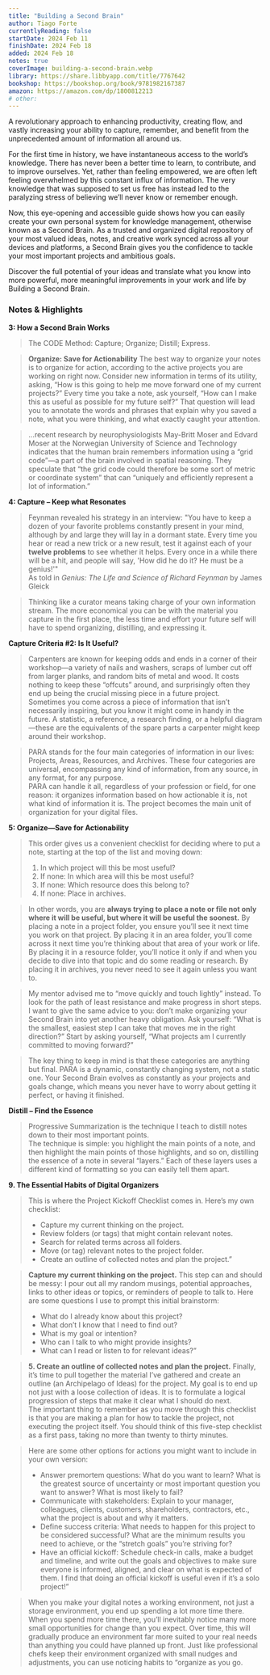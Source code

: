 ```yaml
---
title: "Building a Second Brain"
author: Tiago Forte
currentlyReading: false
startDate: 2024 Feb 11
finishDate: 2024 Feb 18
added: 2024 Feb 18
notes: true
coverImage: building-a-second-brain.webp
library: https://share.libbyapp.com/title/7767642
bookshop: https://bookshop.org/book/9781982167387
amazon: https://amazon.com/dp/1800812213
# other: 
---
```

A revolutionary approach to enhancing productivity, creating flow, and vastly increasing your ability to capture, remember, and benefit from the unprecedented amount of information all around us.  

For the first time in history, we have instantaneous access to the world’s knowledge. There has never been a better time to learn, to contribute, and to improve ourselves. Yet, rather than feeling empowered, we are often left feeling overwhelmed by this constant influx of information. The very knowledge that was supposed to set us free has instead led to the paralyzing stress of believing we’ll never know or remember enough.  

Now, this eye-opening and accessible guide shows how you can easily create your own personal system for knowledge management, otherwise known as a Second Brain. As a trusted and organized digital repository of your most valued ideas, notes, and creative work synced across all your devices and platforms, a Second Brain gives you the confidence to tackle your most important projects and ambitious goals.  

Discover the full potential of your ideas and translate what you know into more powerful, more meaningful improvements in your work and life by Building a Second Brain.  

### Notes & Highlights
**3: How a Second Brain Works**  
> The CODE Method: Capture; Organize; Distill; Express.

> **Organize: Save for Actionability** The best way to organize your notes is to organize for action, according to the active projects you are working on right now. Consider new information in terms of its utility, asking, “How is this going to help me move forward one of my current projects?”
> Every time you take a note, ask yourself, “How can I make this as useful as possible for my future self?” That question will lead you to annotate the words and phrases that explain why you saved a note, what you were thinking, and what exactly caught your attention.  

> …recent research by neurophysiologists May-Britt Moser and Edvard Moser at the Norwegian University of Science and Technology indicates that the human brain remembers information using a “grid code”—a part of the brain involved in spatial reasoning. They speculate that “the grid code could therefore be some sort of metric or coordinate system” that can “uniquely and efficiently represent a lot of information.”  

**4: Capture – Keep what Resonates**  
> Feynman revealed his strategy in an interview: "You have to keep a dozen of your favorite problems constantly present in your mind, although by and large they will lay in a dormant state. Every time you hear or read a new trick or a new result, test it against each of your **twelve problems** to see whether it helps. Every once in a while there will be a hit, and people will say, 'How did he do it? He must be a genius!'"  
> As told in *Genius: The Life and Science of Richard Feynman* by James Gleick  

> Thinking like a curator means taking charge of your own information stream. The more economical you can be with the material you capture in the first place, the less time and effort your future self will have to spend organizing, distilling, and expressing it.  

**Capture Criteria #2: Is It Useful?**  
> Carpenters are known for keeping odds and ends in a corner of their workshop—a variety of nails and washers, scraps of lumber cut off from larger planks, and random bits of metal and wood. It costs nothing to keep these “offcuts” around, and surprisingly often they end up being the crucial missing piece in a future project.  
> Sometimes you come across a piece of information that isn’t necessarily inspiring, but you know it might come in handy in the future. A statistic, a reference, a research finding, or a helpful diagram—these are the equivalents of the spare parts a carpenter might keep around their workshop.  

> PARA stands for the four main categories of information in our lives: Projects, Areas, Resources, and Archives. These four categories are universal, encompassing any kind of information, from any source, in any format, for any purpose.  
> PARA can handle it all, regardless of your profession or field, for one reason: it organizes information based on how actionable it is, not what kind of information it is. The project becomes the main unit of organization for your digital files.  

**5: Organize—Save for Actionability**  
> This order gives us a convenient checklist for deciding where to put a note, starting at the top of the list and moving down:  
> 1. In which project will this be most useful?
> 2. If none: In which area will this be most useful?
> 3. If none: Which resource does this belong to?
> 4. If none: Place in archives.

> In other words, you are **always trying to place a note or file not only where it will be useful, but where it will be useful the soonest.** By placing a note in a project folder, you ensure you’ll see it next time you work on that project. By placing it in an area folder, you’ll come across it next time you’re thinking about that area of your work or life. By placing it in a resource folder, you’ll notice it only if and when you decide to dive into that topic and do some reading or research. By placing it in archives, you never need to see it again unless you want to.  

> My mentor advised me to “move quickly and touch lightly” instead. To look for the path of least resistance and make progress in short steps. I want to give the same advice to you: don’t make organizing your Second Brain into yet another heavy obligation. Ask yourself: “What is the smallest, easiest step I can take that moves me in the right direction?” Start by asking yourself, “What projects am I currently committed to moving forward?”  

> The key thing to keep in mind is that these categories are anything but final. PARA is a dynamic, constantly changing system, not a static one. Your Second Brain evolves as constantly as your projects and goals change, which means you never have to worry about getting it perfect, or having it finished.  

**Distill – Find the Essence**  
> Progressive Summarization is the technique I teach to distill notes down to their most important points.  
> The technique is simple: you highlight the main points of a note, and then highlight the main points of those highlights, and so on, distilling the essence of a note in several “layers.” Each of these layers uses a different kind of formatting so you can easily tell them apart.  

**9. The Essential Habits of Digital Organizers**  
> This is where the Project Kickoff Checklist comes in. Here’s my own checklist:
> - Capture my current thinking on the project.
> - Review folders (or tags) that might contain relevant notes.
> - Search for related terms across all folders.
> - Move (or tag) relevant notes to the project folder.
> - Create an outline of collected notes and plan the project.”

> **Capture my current thinking on the project.** This step can and should be messy: I pour out all my random musings, potential approaches, links to other ideas or topics, or reminders of people to talk to. Here are some questions I use to prompt this initial brainstorm:  
> - What do I already know about this project?
> - What don’t I know that I need to find out?
> - What is my goal or intention?
> - Who can I talk to who might provide insights?
> - What can I read or listen to for relevant ideas?”

> **5. Create an outline of collected notes and plan the project.** Finally, it’s time to pull together the material I’ve gathered and create an outline (an Archipelago of Ideas) for the project. My goal is to end up not just with a loose collection of ideas. It is to formulate a logical progression of steps that make it clear what I should do next.  
The important thing to remember as you move through this checklist is that you are making a plan for how to tackle the project, not executing the project itself. You should think of this five-step checklist as a first pass, taking no more than twenty to thirty minutes.  

> Here are some other options for actions you might want to include in your own version:
> - Answer premortem questions: What do you want to learn? What is the greatest source of uncertainty or most important question you want to answer? What is most likely to fail?
> - Communicate with stakeholders: Explain to your manager, colleagues, clients, customers, shareholders, contractors, etc., what the project is about and why it matters.
> - Define success criteria: What needs to happen for this project to be considered successful? What are the minimum results you need to achieve, or the “stretch goals” you’re striving for?
> - Have an official kickoff: Schedule check-in calls, make a budget and timeline, and write out the goals and objectives to make sure everyone is informed, aligned, and clear on what is expected of them. I find that doing an official kickoff is useful even if it’s a solo project!”  

> When you make your digital notes a working environment, not just a storage environment, you end up spending a lot more time there. When you spend more time there, you’ll inevitably notice many more small opportunities for change than you expect. Over time, this will gradually produce an environment far more suited to your real needs than anything you could have planned up front. Just like professional chefs keep their environment organized with small nudges and adjustments, you can use noticing habits to “organize as you go.  
